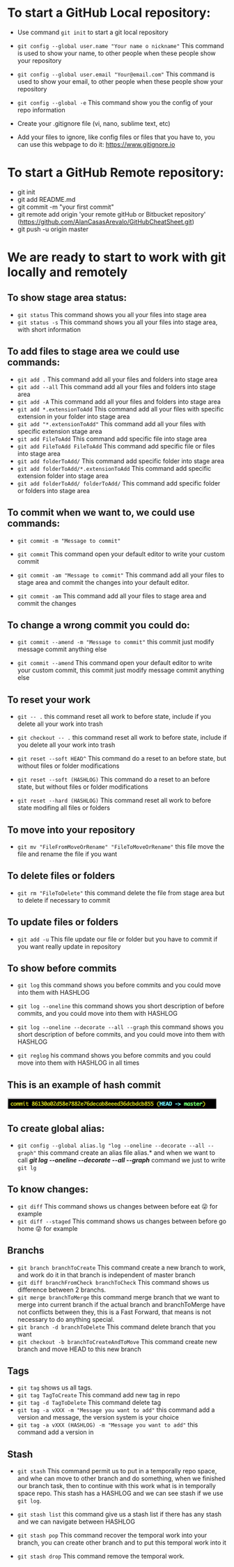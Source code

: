 # To start a GitHub Local repository:
- Use command `git init` to start a git local repository
- `git config --global user.name "Your name o nickname"` This command is used to show your name, to other people when these people show your repository
- `git config --global user.email "Your@email.com"` This command is used to show your email, to other people when these people show your repository

- `git config --global -e` This command show you the config of your repo information

- Create your .gitignore file (vi, nano, sublime text, etc)
- Add your files to ignore, like config files or files that you have to, you can use this webpage to do it: https://www.gitignore.io 

# To start a GitHub Remote repository:

- git init
- git add README.md
- git commit -m "your first commit"
- git remote add origin 'your remote gitHub or Bitbucket repository'  (https://github.com/AlanCasasArevalo/GitHubCheatSheet.git)
- git push -u origin master

# We are ready to start to work with git locally and remotely 

## To show stage area status:
- `git status` This command shows you all your files into stage area
- `git status -s` This command shows you all your files into stage area, with short information

## To add files to stage area we could use commands:
- `git add .` This command add all your files and folders into stage area
- `git add --all` This command add all your files and folders into stage area
- `git add -A` This command add all your files and folders into stage area
- `git add *.extensionToAdd` This command add all your files with specific extension in your folder into stage area
- `git add "*.extensionToAdd"` This command add all your files with specific extension stage area
- `git add FileToAdd` This command add specific file into stage area
- `git add FileToAdd FileToAdd` This command add specific file or files into stage area
- `git add folderToAdd/` This command add specific folder into stage area
- `git add folderToAdd/*.extensionToAdd` This command add specific extension folder into stage area
- `git add folderToAdd/ folderToAdd/` This command add specific folder or folders into stage area

## To commit when we want to, we could use commands:
- `git commit -m "Message to commit"`
- `git commit` This command open your default editor to write your custom commit
- `git commit -am "Message to commit"` This command add all your files to stage area and commit the changes into your default editor. 

- `git commit -am` This command add all your files to stage area and commit the changes

## To change a wrong commit you could do:
- `git commit --amend -m "Message to commit"` this commit just modify message commit anything else

- `git commit --amend` This command open your default editor to write your custom commit, this commit just modify message commit anything else

## To reset your work
- `git -- .` this command reset all work to before state, include if you delete all your work into trash

- `git checkout -- .` this command reset all work to before state, include if you delete all your work into trash

- `git reset --soft HEAD^` This command do a reset to an before state, but without files or folder modifications

- `git reset --soft (HASHLOG)` This command do a reset to an before state, but without files or folder modifications

- `git reset --hard (HASHLOG)` This command reset all work to before state modifing all files or folders

## To move into your repository
- `git mv "FileFromMoveOrRename" "FileToMoveOrRename"` this file move the file and rename the file if you want 

## To delete files or folders 
- `git rm "FileToDelete"` this command delete the file from stage area but to delete if necessary to commit

## To update files or folders
- `git add -u` This file update our file or folder but you have to commit if you want really update in repository

## To show before commits
- `git log` this command shows you before commits and you could move into them with HASHLOG
- `git log --oneline` this command shows you short description of before commits, and you could move into them with HASHLOG
- `git log --oneline --decorate --all --graph` this command shows you short description of before commits, and you could move into them with HASHLOG

- `git reglog` his command shows you before commits and you could move into them with HASHLOG in all times

## This is an example of hash commit

![](https://github.com/AlanCasasArevalo/GitHubCheatSheet/blob/master/commit-hash.png)

## To create global alias:
- `git config --global alias.lg "log --oneline --decorate --all --graph"` this command create an alias file alias.* and when we want to call ***git log --oneline --decorate --all --graph*** command we just to write `git lg`

## To know changes:
- `git diff` This command shows us changes between before eat 😜    for example 
- `git diff --staged` This command shows us changes between before go home 😜    for example 

## Branchs
- `git branch branchToCreate` This command create a new branch to work, and work do it in that branch is independent of master branch
- `git diff branchFromCheck branchToCheck` This command shows us difference between 2 branchs.
- `git merge branchToMerge` this command merge branch that we want to merge into current branch if the actual branch and branchToMerge have not conflicts between they, this is a Fast Forward, that means is not necessary to do anything special. 
- `git branch -d branchToDelete` This command delete branch that you want
- `git checkout -b branchToCreateAndToMove` This command create new branch and move HEAD to this new branch
## Tags
- `git tag` shows us all tags.
- `git tag TagToCreate` This command add new tag in repo
- `git tag -d TagToDelete` This command delete tag 
- `git tag -a vXXX -m "Message you want to add"` this command add a version and message, the version system is your choice
- `git tag -a vXXX (HASHLOG) -m "Message you want to add"` this command add a version in

## Stash
- `git stash` This command permit us to put in a temporally repo space, and whe can move to other branch and do something, when we finished our branch task, then to continue with this work what is in temporally space repo. This stash has a HASHLOG and we can see stash if we use `git log`.

- `git stash list` this command give us a stash list if there has any stash and we can navigate between HASHLOG

- `git stash pop` This command recover the temporal work into your branch, you can create other branch and to put this temporal work into it 

- `git stash drop` This command remove the temporal work.




















